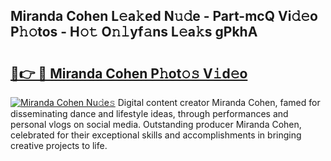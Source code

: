 ## Miranda Cohen L𝚎a𝚔ed N𝚞𝚍e - Part-mcQ Vi𝚍𝚎o P𝚑𝚘tos - H𝚘𝚝 O𝚗𝚕yf𝚊ns L𝚎a𝚔s gPkhA

# <h2><a href="http://kf4hzjy.oniu.top/?m=Miranda+Cohen">🔗👉 🔴 Miranda Cohen P𝚑ot𝚘𝚜 V𝚒d𝚎o</a></h2>

[![Miranda Cohen Nu𝚍e𝚜](https://i.imgur.com/0qMVB7G.gif)](http://kf4hzjy.oniu.top/?m=Miranda+Cohen)
Digital content creator Miranda Cohen, famed for disseminating dance and lifestyle ideas, through performances and personal vlogs on social media. Outstanding producer Miranda Cohen, celebrated for their exceptional skills and accomplishments in bringing creative projects to life.  

